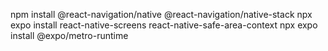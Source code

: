 npm install @react-navigation/native @react-navigation/native-stack
npx expo install react-native-screens react-native-safe-area-context
npx expo install @expo/metro-runtime
